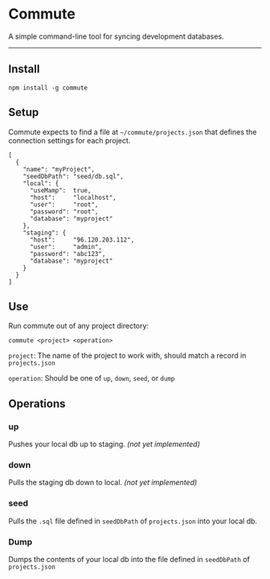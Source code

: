 # Commute

A simple command-line tool for syncing development databases.

---

## Install

```
npm install -g commute
```

## Setup

Commute expects to find a file at `~/commute/projects.json` that defines the connection settings for each project.

```
[
  {
    "name": "myProject",
    "seedDbPath": "seed/db.sql",
    "local": {
      "useMamp":  true,
      "host":     "localhost",
      "user":     "root",
      "password": "root",
      "database": "myproject"
    },
    "staging": {
      "host":     "96.120.203.112",
      "user":     "admin",
      "password": "abc123",
      "database": "myproject"
    }
  }
]
```

## Use

Run commute out of any project directory:

```
commute <project> <operation>
```

`project`: The name of the project to work with, should match a record in `projects.json`

`operation`: Should be one of `up`, `down`, `seed`, or `dump`

## Operations

### up

Pushes your local db up to staging. _(not yet implemented)_

### down

Pulls the staging db down to local. _(not yet implemented)_

### seed

Pulls the `.sql` file defined in `seedDbPath` of `projects.json` into your local db.

### Dump

Dumps the contents of your local db into the file defined in `seedDbPath` of `projects.json`
